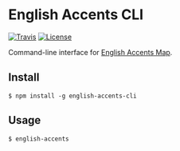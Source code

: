 # English Accents CLI

[![Travis](https://img.shields.io/travis/ismaelgt/english-accents-cli.svg?style=flat-square)](https://travis-ci.org/ismaelgt/english-accents-cli)
[![License](https://img.shields.io/github/license/mashape/apistatus.svg?style=flat-square)](https://github.com/ismaelgt/english-accents-cli/blob/master/LICENSE)

Command-line interface for [English Accents Map](http://www.englishaccentsmap.com).

## Install

```
$ npm install -g english-accents-cli
```

## Usage

```
$ english-accents
```
